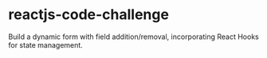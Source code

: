 # reactjs-code-challenge
Build a dynamic form with field addition/removal, incorporating React Hooks for state management.
